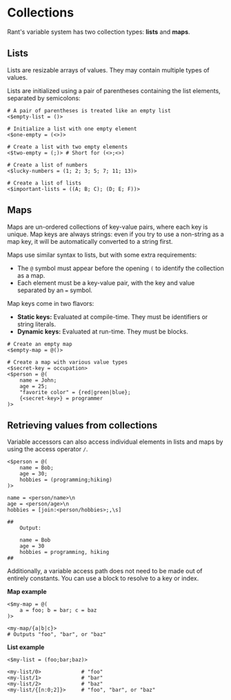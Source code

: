# Collections

Rant's variable system has two collection types: **lists** and **maps**.

## Lists

Lists are resizable arrays of values. They may contain multiple types of values.

Lists are initialized using a pair of parentheses containing the list elements, separated by semicolons:

```rant
# A pair of parentheses is treated like an empty list
<$empty-list = ()>

# Initialize a list with one empty element
<$one-empty = (<>)>

# Create a list with two empty elements
<$two-empty = (;)> # Short for (<>;<>)

# Create a list of numbers
<$lucky-numbers = (1; 2; 3; 5; 7; 11; 13)>

# Create a list of lists
<$important-lists = ((A; B; C); (D; E; F))>
```

## Maps

Maps are un-ordered collections of key-value pairs, where each key is unique.
Map keys are always strings: even if you try to use a non-string as a map key, it will be automatically converted to a string first.

Maps use similar syntax to lists, but with some extra requirements:

* The `@` symbol must appear before the opening `(` to identify the collection as a map.
* Each element must be a key-value pair, with the key and value separated by an `=` symbol.

Map keys come in two flavors:
* **Static keys:** Evaluated at compile-time. They must be identifiers or string literals.
* **Dynamic keys:** Evaluated at run-time. They must be blocks.

```rant
# Create an empty map
<$empty-map = @()>

# Create a map with various value types
<$secret-key = occupation>
<$person = @(
    name = John;
    age = 25;
    "favorite color" = {red|green|blue};
    {<secret-key>} = programmer
)>
```

## Retrieving values from collections

Variable accessors can also access individual elements in lists and maps by using the access operator `/`.

```rant
<$person = @(
    name = Bob;
    age = 30;
    hobbies = (programming;hiking)
)>

name = <person/name>\n
age = <person/age>\n
hobbies = [join:<person/hobbies>;,\s]

##
    Output:

    name = Bob
    age = 30
    hobbies = programming, hiking
##
```

Additionally, a variable access path does not need to be made out of entirely constants. You can use a block to resolve to a key or index.

**Map example**

```rant
<$my-map = @(
    a = foo; b = bar; c = baz
)>

<my-map/{a|b|c}>
# Outputs "foo", "bar", or "baz"
```

**List example**
```rant
<$my-list = (foo;bar;baz)>

<my-list/0>             # "foo"
<my-list/1>             # "bar"
<my-list/2>             # "baz"
<my-list/{[n:0;2]}>     # "foo", "bar", or "baz"
```